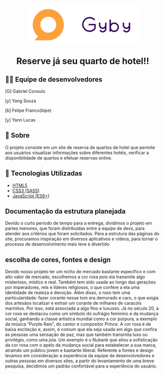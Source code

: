 <h1 align='center'>
    <img src="assets/img/logo_gyby2-removebg-preview.png">
    <p>Reserve já seu quarto de hotel!!</p>
</h1>

## 🙋‍♂️ Equipe de desenvolvedores
<p>[G] Gabriel Consulo</p>
<p>[y] Yang Souza</p>
<p>[b] Felipe Franco(bipe)</p>
<p>[y] Yann Lucas</p>

## 📘 Sobre

O projeto consiste em um site de reserva de quartos de hotel que permite aos usuários visualizar informações sobre diferentes hotéis, verificar a disponibilidade de quartos e efetuar reservas online.

## 📝 Tecnologias Utilizadas

- [HTML5](https://developer.mozilla.org/en-US/docs/Web/HTML)
- [CSS3 (SASS)](https://developer.mozilla.org/en-US/docs/Web/CSS)
- [JavaScript (ES6+)](https://developer.mozilla.org/pt-BR/docs/Web/JavaScript)

## Documentação da estrutura planejada
Devido o curto periodo de tempo para a entrega, dividimos o projeto em partes menores, que foram distribuidas entre a equipe de devs, para atender aos critérios que foram solicitados.
Para a estrutura das páginas do site, procuramos inspiração em diversos aplicativos e vídeos, para tornar o processo de desenvolvimento mais leve e divertido

## escolha de cores, fontes e design
Devido nosso projeto ter um nicho de mercado bastante específico e com alto valor de mercado, escolhemos a cor roxa pois ela transmite algo misterioso, místico e real. Também tem sido usada ao longo das gerações por imperadores, reis e líderes religiosos, o que confere a ela uma identidade de realeza e devoção.
Além disso, o roxo tem uma particularidade: fazer corante nesse tom era demorado e caro, o que exigia dos artesãos localizar e extrair um corante de milhares de caracóis marinhos. Por isso, está associada a algo fino e luxuoso.
Já no século 20, a cor roxa se destacou como um símbolo do sufrágio feminino e da mudança social, ganhando a classe artística mundial como a cor púrpura, a exemplo da música “Purple Rain”, do cantor e compositor Prince.
A cor roxa é de baixa excitação e, assim, é comum que ela seja usada em algo que confira às pessoas uma sensação de paz, mas que também transmita luxo ou privilégio, como uma joia. Um exemplo é o Nubank que aliou a sofisticação da cor roxa com o apelo da mudança social para estabelecer a sua marca, atraindo um público jovem e bastante liberal.
Referente a fontes e design levamos em consideração a experiência da equipe de desenvolvedores e outras pessoas em diversos sites, a partir do levantamento de uma breve pesquisa, decidimos um padrão confortável para a experiência do usuário.
